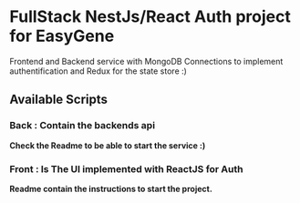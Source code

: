 # FullStack NestJs/React Auth project for EasyGene
Frontend and Backend service with MongoDB Connections to implement authentification and Redux for the state store :)

## Available Scripts

### Back : Contain the backends api 
**Check the Readme to be able to start the service :)**

### Front : Is The UI implemented with ReactJS for Auth 


**Readme contain the instructions to start the project.**